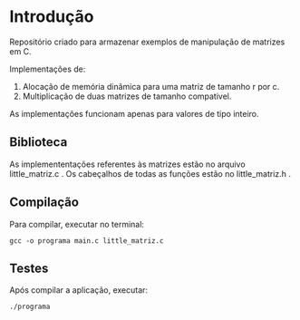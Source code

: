 # Introdução

Repositório criado para armazenar exemplos de manipulação de matrizes em C.

Implementações de:
1. Alocação de memória dinâmica para uma matriz de tamanho r por c.
2. Multiplicação de duas matrizes de tamanho compativel.

As implementações funcionam apenas para valores de tipo inteiro.

## Biblioteca

As implemententações referentes às matrizes estão no arquivo little_matriz.c .
Os cabeçalhos de todas as funções estão no little_matriz.h .

## Compilação

Para compilar, executar no terminal:

```
gcc -o programa main.c little_matriz.c
```

## Testes

Após compilar a aplicação, executar:

```
./programa
```
